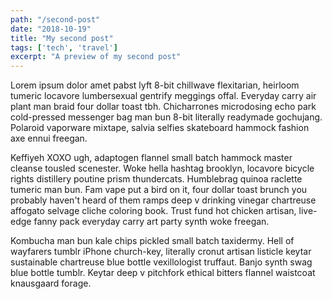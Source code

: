 ```yaml
---
path: "/second-post"
date: "2018-10-19"
title: "My second post"
tags: ['tech', 'travel']
excerpt: "A preview of my second post"
---
```


Lorem ipsum dolor amet pabst lyft 8-bit chillwave flexitarian, heirloom tumeric locavore lumbersexual gentrify meggings offal. Everyday carry air plant man braid four dollar toast tbh. Chicharrones microdosing echo park cold-pressed messenger bag man bun 8-bit literally readymade gochujang. Polaroid vaporware mixtape, salvia selfies skateboard hammock fashion axe ennui freegan.

Keffiyeh XOXO ugh, adaptogen flannel small batch hammock master cleanse tousled scenester. Woke hella hashtag brooklyn, locavore bicycle rights distillery poutine prism thundercats. Humblebrag quinoa raclette tumeric man bun. Fam vape put a bird on it, four dollar toast brunch you probably haven't heard of them ramps deep v drinking vinegar chartreuse affogato selvage cliche coloring book. Trust fund hot chicken artisan, live-edge fanny pack everyday carry art party synth woke freegan.

Kombucha man bun kale chips pickled small batch taxidermy. Hell of wayfarers tumblr iPhone church-key, literally cronut artisan listicle keytar sustainable chartreuse blue bottle vexillologist truffaut. Banjo synth swag blue bottle tumblr. Keytar deep v pitchfork ethical bitters flannel waistcoat knausgaard forage.